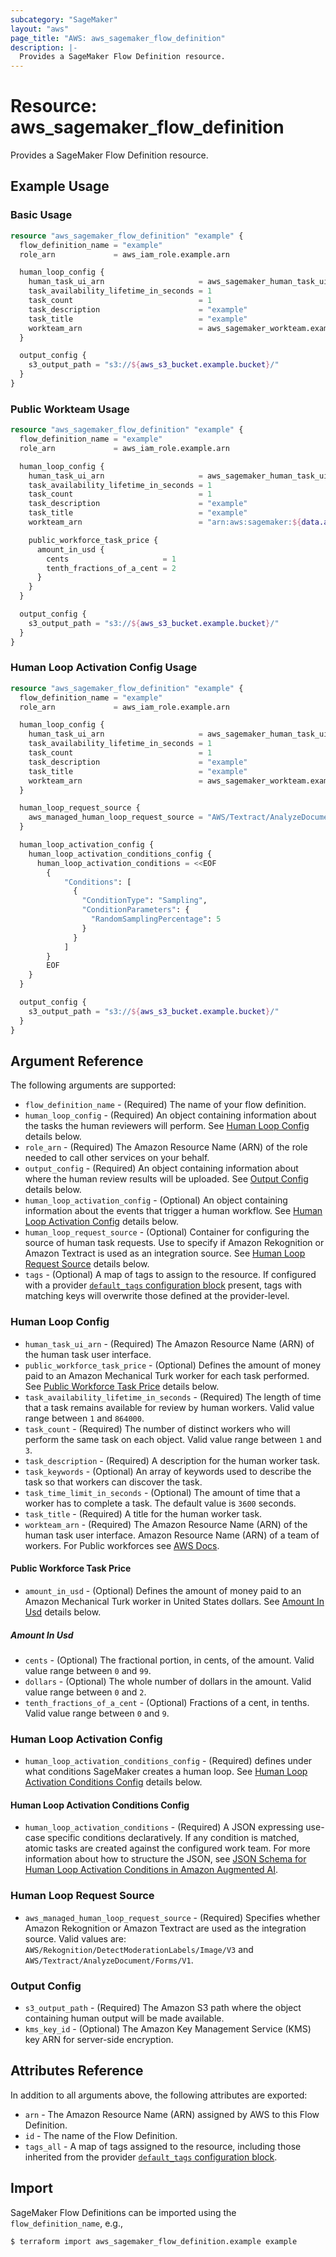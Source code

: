 ```yaml
---
subcategory: "SageMaker"
layout: "aws"
page_title: "AWS: aws_sagemaker_flow_definition"
description: |-
  Provides a SageMaker Flow Definition resource.
---
```


# Resource: aws_sagemaker_flow_definition

Provides a SageMaker Flow Definition resource.

## Example Usage

### Basic Usage

```terraform
resource "aws_sagemaker_flow_definition" "example" {
  flow_definition_name = "example"
  role_arn             = aws_iam_role.example.arn

  human_loop_config {
    human_task_ui_arn                     = aws_sagemaker_human_task_ui.example.arn
    task_availability_lifetime_in_seconds = 1
    task_count                            = 1
    task_description                      = "example"
    task_title                            = "example"
    workteam_arn                          = aws_sagemaker_workteam.example.arn
  }

  output_config {
    s3_output_path = "s3://${aws_s3_bucket.example.bucket}/"
  }
}
```

### Public Workteam Usage

```terraform
resource "aws_sagemaker_flow_definition" "example" {
  flow_definition_name = "example"
  role_arn             = aws_iam_role.example.arn

  human_loop_config {
    human_task_ui_arn                     = aws_sagemaker_human_task_ui.example.arn
    task_availability_lifetime_in_seconds = 1
    task_count                            = 1
    task_description                      = "example"
    task_title                            = "example"
    workteam_arn                          = "arn:aws:sagemaker:${data.aws_region.current.name}:394669845002:workteam/public-crowd/default"

    public_workforce_task_price {
      amount_in_usd {
        cents                     = 1
        tenth_fractions_of_a_cent = 2
      }
    }
  }

  output_config {
    s3_output_path = "s3://${aws_s3_bucket.example.bucket}/"
  }
}
```

### Human Loop Activation Config Usage

```terraform
resource "aws_sagemaker_flow_definition" "example" {
  flow_definition_name = "example"
  role_arn             = aws_iam_role.example.arn

  human_loop_config {
    human_task_ui_arn                     = aws_sagemaker_human_task_ui.example.arn
    task_availability_lifetime_in_seconds = 1
    task_count                            = 1
    task_description                      = "example"
    task_title                            = "example"
    workteam_arn                          = aws_sagemaker_workteam.example.arn
  }

  human_loop_request_source {
    aws_managed_human_loop_request_source = "AWS/Textract/AnalyzeDocument/Forms/V1"
  }

  human_loop_activation_config {
    human_loop_activation_conditions_config {
      human_loop_activation_conditions = <<EOF
        {
			"Conditions": [
			  {
				"ConditionType": "Sampling",
				"ConditionParameters": {
				  "RandomSamplingPercentage": 5
				}
			  }
			]
		}
        EOF
    }
  }

  output_config {
    s3_output_path = "s3://${aws_s3_bucket.example.bucket}/"
  }
}
```

## Argument Reference

The following arguments are supported:

* `flow_definition_name` - (Required) The name of your flow definition.
* `human_loop_config` - (Required)  An object containing information about the tasks the human reviewers will perform. See [Human Loop Config](#human-loop-config) details below.
* `role_arn` - (Required) The Amazon Resource Name (ARN) of the role needed to call other services on your behalf.
* `output_config` - (Required) An object containing information about where the human review results will be uploaded. See [Output Config](#output-config) details below.
* `human_loop_activation_config` - (Optional) An object containing information about the events that trigger a human workflow. See [Human Loop Activation Config](#human-loop-activation-config) details below.
* `human_loop_request_source` - (Optional) Container for configuring the source of human task requests. Use to specify if Amazon Rekognition or Amazon Textract is used as an integration source. See [Human Loop Request Source](#human-loop-request-source) details below.
* `tags` - (Optional) A map of tags to assign to the resource. If configured with a provider [`default_tags` configuration block](https://registry.terraform.io/providers/hashicorp/aws/latest/docs#default_tags-configuration-block) present, tags with matching keys will overwrite those defined at the provider-level.

### Human Loop Config

* `human_task_ui_arn` - (Required) The Amazon Resource Name (ARN) of the human task user interface.
* `public_workforce_task_price` - (Optional) Defines the amount of money paid to an Amazon Mechanical Turk worker for each task performed. See [Public Workforce Task Price](#public-workforce-task-price) details below.
* `task_availability_lifetime_in_seconds` - (Required) The length of time that a task remains available for review by human workers. Valid value range between `1` and `864000`.
* `task_count` - (Required) The number of distinct workers who will perform the same task on each object. Valid value range between `1` and `3`.
* `task_description` - (Required) A description for the human worker task.
* `task_keywords` - (Optional) An array of keywords used to describe the task so that workers can discover the task.
* `task_time_limit_in_seconds` - (Optional) The amount of time that a worker has to complete a task. The default value is `3600` seconds.
* `task_title` - (Required) A title for the human worker task.
* `workteam_arn` - (Required) The Amazon Resource Name (ARN) of the human task user interface. Amazon Resource Name (ARN) of a team of workers. For Public workforces see [AWS Docs](https://docs.aws.amazon.com/sagemaker/latest/dg/sms-workforce-management-public.html).

#### Public Workforce Task Price

* `amount_in_usd` - (Optional) Defines the amount of money paid to an Amazon Mechanical Turk worker in United States dollars. See [Amount In Usd](#amount-in-usd) details below.

##### Amount In Usd

* `cents` - (Optional) The fractional portion, in cents, of the amount. Valid value range between `0` and `99`.
* `dollars` - (Optional) The whole number of dollars in the amount. Valid value range between `0` and `2`.
* `tenth_fractions_of_a_cent` - (Optional) Fractions of a cent, in tenths. Valid value range between `0` and `9`.


### Human Loop Activation Config

* `human_loop_activation_conditions_config` - (Required) defines under what conditions SageMaker creates a human loop. See [Human Loop Activation Conditions Config](#human-loop-activation-conditions-config) details below.

#### Human Loop Activation Conditions Config

* `human_loop_activation_conditions` - (Required) A JSON expressing use-case specific conditions declaratively. If any condition is matched, atomic tasks are created against the configured work team. For more information about how to structure the JSON, see [JSON Schema for Human Loop Activation Conditions in Amazon Augmented AI](https://docs.aws.amazon.com/sagemaker/latest/dg/a2i-human-fallback-conditions-json-schema.html).

### Human Loop Request Source

* `aws_managed_human_loop_request_source` - (Required) Specifies whether Amazon Rekognition or Amazon Textract are used as the integration source. Valid values are: `AWS/Rekognition/DetectModerationLabels/Image/V3` and `AWS/Textract/AnalyzeDocument/Forms/V1`.

### Output Config

* `s3_output_path` - (Required) The Amazon S3 path where the object containing human output will be made available.
* `kms_key_id` - (Optional) The Amazon Key Management Service (KMS) key ARN for server-side encryption.

## Attributes Reference

In addition to all arguments above, the following attributes are exported:

* `arn` - The Amazon Resource Name (ARN) assigned by AWS to this Flow Definition.
* `id` - The name of the Flow Definition.
* `tags_all` - A map of tags assigned to the resource, including those inherited from the provider [`default_tags` configuration block](https://registry.terraform.io/providers/hashicorp/aws/latest/docs#default_tags-configuration-block).

## Import

SageMaker Flow Definitions can be imported using the `flow_definition_name`, e.g.,

```
$ terraform import aws_sagemaker_flow_definition.example example
```
